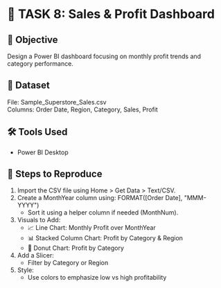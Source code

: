 # 🧾 TASK 8: Sales & Profit Dashboard

## 📌 Objective
Design a Power BI dashboard focusing on monthly profit trends and category performance.

## 📁 Dataset
File: Sample_Superstore_Sales.csv  
Columns: Order Date, Region, Category, Sales, Profit

## 🛠 Tools Used
- Power BI Desktop

## 🚀 Steps to Reproduce

1. Import the CSV file using Home > Get Data > Text/CSV.
2. Create a MonthYear column using: FORMAT([Order Date], "MMM-YYYY")
   - Sort it using a helper column if needed (MonthNum).
3. Visuals to Add:
   - 📈 Line Chart: Monthly Profit over MonthYear
   - 📊 Stacked Column Chart: Profit by Category & Region
   - 🍩 Donut Chart: Profit by Category
4. Add a Slicer:
   - Filter by Category or Region
5. Style:
   - Use colors to emphasize low vs high profitability
